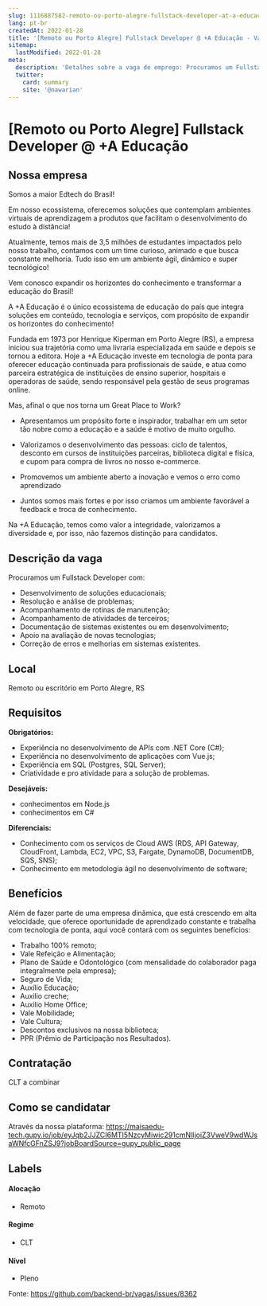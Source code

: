 ```yaml
---
slug: 1116887582-remoto-ou-porto-alegre-fullstack-developer-at-a-educacao
lang: pt-br
createdAt: 2022-01-28
title: '[Remoto ou Porto Alegre] Fullstack Developer @ +A Educação - Vaga de Emprego'
sitemap:
  lastModified: 2022-01-28
meta:
  description: 'Detalhes sobre a vaga de emprego: Procuramos um Fullstack Developer com: - Desenvolvimento de soluções educacionais; - Resolução e análise de problemas; - Acompanhamento de rotinas de manutenção; - Acompanhamento de atividades de terceiros; - Documentação de sistemas existentes ou em desenvolvimento; - Apoio na avaliação de novas tecnologias; - Correção de erros e melhorias em sistemas existentes.'
  twitter:
    card: summary
    site: '@nawarian'
---
```


# [Remoto ou Porto Alegre] Fullstack Developer @ +A Educação

<!--
==================================================
Caso a vaga for remoto durante a pandemia informar no texto "Remoto durante o covid"
==================================================
-->
<!-- 
==================================================
POR FAVOR, SÓ POSTE SE A VAGA FOR PARA BACK-END!

Não faça distinção de gênero no título da vaga.

Use: "Back-End Developer" ao invés de 
"Desenvolvedor Back-End" \o/

Exemplo: `[São Paulo] Back-End Developer @ NOME DA EMPRESA`
==================================================
-->
<!--
==================================================
Caso a vaga for remoto durante a pandemia deixar a linha abaixo
==================================================
-->

## Nossa empresa

Somos a maior Edtech do Brasil!

Em nosso ecossistema, oferecemos soluções que contemplam ambientes virtuais de aprendizagem a produtos que facilitam o desenvolvimento do estudo à distância!

Atualmente, temos mais de 3,5 milhões de estudantes impactados pelo nosso trabalho, contamos com um time curioso, animado e que busca constante melhoria. Tudo isso em um ambiente ágil, dinâmico e super tecnológico!

Vem conosco expandir os horizontes do conhecimento e transformar a educação do Brasil!

A +A Educação é o único ecossistema de educação do país que integra soluções em conteúdo, tecnologia e serviços, com propósito de expandir os horizontes do conhecimento!

Fundada em 1973 por Henrique Kiperman em Porto Alegre (RS), a empresa iniciou sua trajetória como uma livraria especializada em saúde e depois se tornou a editora. Hoje a +A Educação investe em tecnologia de ponta para oferecer educação continuada para profissionais de saúde, e atua como parceira estratégica de instituições de ensino superior, hospitais e operadoras de saúde, sendo responsável pela gestão de seus programas online.

Mas, afinal o que nos torna um Great Place to Work?
- Apresentamos um propósito forte e inspirador, trabalhar em um setor tão nobre como a educação e a saúde é motivo de muito orgulho.

- Valorizamos o desenvolvimento das pessoas: ciclo de talentos, desconto em cursos de instituições parceiras, biblioteca digital e física, e cupom para compra de livros no nosso e-commerce.

- Promovemos um ambiente aberto a inovação e vemos o erro como aprendizado

- Juntos somos mais fortes e por isso criamos um ambiente favorável a feedback e troca de conhecimento.

Na +A Educação, temos como valor a integridade, valorizamos a diversidade e, por isso, não fazemos distinção para candidatos.

## Descrição da vaga

Procuramos um Fullstack Developer com:

- Desenvolvimento de soluções educacionais;
- Resolução e análise de problemas;
- Acompanhamento de rotinas de manutenção;
- Acompanhamento de atividades de terceiros;
- Documentação de sistemas existentes ou em desenvolvimento;
- Apoio na avaliação de novas tecnologias;
- Correção de erros e melhorias em sistemas existentes.

## Local

Remoto ou escritório em Porto Alegre, RS

## Requisitos

**Obrigatórios:**

- Experiência no desenvolvimento de APIs com .NET Core (C#);
- Experiência no desenvolvimento de aplicações com Vue.js;
- Experiência em SQL (Postgres, SQL Server);
- Criatividade e pro atividade para a solução de problemas.

**Desejáveis:**
- conhecimentos em Node.js
- conhecimentos em C#

**Diferenciais:**
- Conhecimento com os serviços de Cloud AWS (RDS, API Gateway, CloudFront, Lambda, EC2, VPC, S3, Fargate, DynamoDB, DocumentDB, SQS, SNS);
- Conhecimento em metodologia ágil no desenvolvimento de software;

## Benefícios

Além de fazer parte de uma empresa dinâmica, que está crescendo em alta velocidade, que oferece oportunidade de aprendizado constante e trabalha com tecnologia de ponta, aqui você contará com os seguintes benefícios:

- Trabalho 100% remoto;
- Vale Refeição e Alimentação;
- Plano de Saúde e Odontológico (com mensalidade do colaborador paga integralmente pela empresa);
- Seguro de Vida;
- Auxílio Educação;
- Auxilio creche;
- Auxilio Home Office;
- Vale Mobilidade;
- Vale Cultura;
- Descontos exclusivos na nossa biblioteca;
- PPR (Prêmio de Participação nos Resultados).

## Contratação

CLT a combinar

## Como se candidatar

Através da nossa plataforma: https://maisaedu-tech.gupy.io/job/eyJqb2JJZCI6MTI5NzcyMiwic291cmNlIjoiZ3VweV9wdWJsaWNfcGFnZSJ9?jobBoardSource=gupy_public_page

## Labels
#### Alocação
- Remoto

#### Regime
- CLT

#### Nível
- Pleno




Fonte: https://github.com/backend-br/vagas/issues/8362